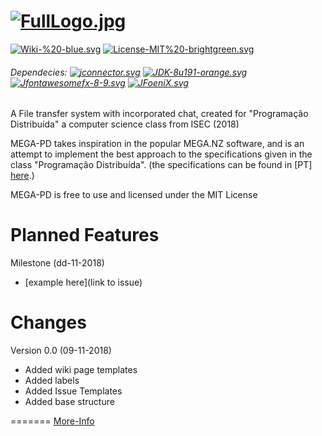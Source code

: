 [![FullLogo.jpg](https://i.postimg.cc/25mVxV5j/FullLogo.jpg)](https://postimg.cc/18CmmR6b)
=======

[![Wiki-%20-blue.svg](https://img.shields.io/badge/Wiki-%20-blue.svg)](https://github.com/Filmaluco/MEGA-PD/wiki)
[![License-MIT%20-brightgreen.svg](https://img.shields.io/badge/License-MIT%20-brightgreen.svg)](https://github.com/Filmaluco/MEGA-PD/blob/master/LICENSE)

###### Dependecies:  [![jconnector.svg](https://img.shields.io/badge/ConnectorJ-8.0.13-orange.svg)](https://dev.mysql.com/downloads/connector/j/8.0.html) [![JDK-8u191-orange.svg](https://img.shields.io/badge/JDK-8u191-orange.svg)](https://www.oracle.com/technetwork/java/javase/8u191-relnotes-5032181.html) [![Jfontawesomefx-8-9.svg](https://img.shields.io/badge/fontawesomefx-8.9-orange.svg)](https://bitbucket.org/Jerady/fontawesomefx/downloads/) [![JFoeniX.svg](https://img.shields.io/badge/JFoeniX-8.0.7-orange.svg)](https://mvnrepository.com/artifact/com.jfoenix/jfoenix/8.0.7)

A File transfer system with incorporated chat, created for "Programação Distribuída" a computer science class from ISEC (2018)

MEGA-PD takes inspiration in the popular MEGA.NZ software, and is an attempt to implement the best approach to the specifications given in the class "Programação Distribuída". (the specifications can be found in [PT] [here](https://github.com/Filmaluco/MEGA-PD/blob/master/docs/PD-2018-19-EnunciadoTP_Fase1_v0.pdf).)

MEGA-PD is free to use and licensed under the MIT License


Planned Features
=======
Milestone (dd-11-2018)
* [example here](link to issue)

Changes
=======

Version 0.0 (09-11-2018)
* Added wiki page templates
* Added labels
* Added Issue Templates
* Added base structure

=======
[More-Info](https://github.com/Filmaluco/MEGA-PD/wiki)
 
